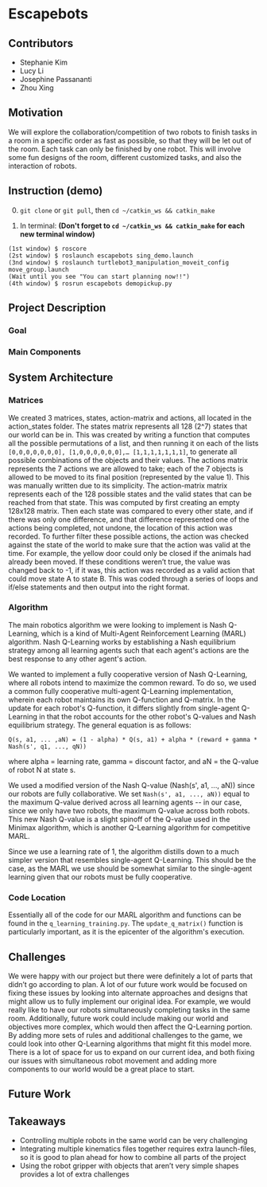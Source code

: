 # Escapebots

## Contributors
- Stephanie Kim
- Lucy Li
- Josephine Passananti
- Zhou Xing

## Motivation

We will explore the collaboration/competition of two robots to finish tasks in a room in a specific order as fast as possible, so that they will be let out of the room. Each task can only be finished by one robot. This will involve some fun designs of the room, different customized tasks, and also the interaction of robots.

## Instruction (demo)

0. `git clone` or `git pull`, then `cd ~/catkin_ws && catkin_make` 
   
1. In terminal: **(Don't forget to `cd ~/catkin_ws && catkin_make` for each new terminal window)**

```
(1st window) $ roscore
(2st window) $ roslaunch escapebots sing_demo.launch
(3nd window) $ roslaunch turtlebot3_manipulation_moveit_config move_group.launch
(Wait until you see "You can start planning now!!")
(4th window) $ rosrun escapebots demopickup.py
```

## Project Description

### Goal

### Main Components

## System Architecture

### Matrices
We created 3 matrices, states, action-matrix and actions, all located in the action_states folder. The states matrix represents all 128 (2^7) states that our world can be in.  This was created by writing a function that computes all the possible permutations of a list, and then running it on each of the lists `[0,0,0,0,0,0,0], [1,0,0,0,0,0,0],… [1,1,1,1,1,1,1]`, to generate all possible combinations of the objects and their values. The actions matrix represents the 7 actions we are allowed to take; each of the 7 objects is allowed to be moved to its final position (represented by the value 1). This was manually written due to its simplicity. The action-matrix matrix represents each of the 128 possible states and the valid states that can be reached from that state. This was computed by first creating an empty 128x128 matrix. Then each state was compared to every other state, and if there was only one difference, and that difference represented one of the actions being completed, not undone, the location of this action was recorded. To further filter these possible actions, the action was checked against the state of the world to make sure that the action was valid at the time. For example, the yellow door could only be closed if the animals had already been moved. If these conditions weren’t true, the value was changed back to -1, if it was, this action was recorded as a valid action that could move state A to state B. This was coded through a series of loops and if/else statements and then output into the right format.


### Algorithm
The main robotics algorithm we were looking to implement is Nash Q-Learning, which is a kind of Multi-Agent Reinforcement Learning (MARL) algorithm. Nash Q-Learning works by establishing a Nash equilibrium strategy among all learning agents such that each agent's actions are the best response to any other agent's action. 

We wanted to implement a fully cooperative version of Nash Q-Learning, where all robots intend to maximize the common reward. To do so, we used a common fully cooperative multi-agent Q-Learning implementation, wherein each robot maintains its own Q-function and Q-matrix. In the update for each robot's Q-function, it differs slightly from single-agent Q-Learning in that the robot accounts for the other robot's Q-values and Nash equilibrium strategy. The general equation is as follows:

`Q(s, a1, ... ,aN) = (1 - alpha) * Q(s, a1) + alpha * (reward + gamma * Nash(s', q1, ..., qN))`

where alpha = learning rate, gamma = discount factor, and aN = the Q-value of robot N at state s.

We used a modified version of the Nash Q-value (Nash(s', a1, ..., aN)) since our robots are fully collaborative. We set `Nash(s', a1, ..., aN))` equal to the maximum Q-value derived across all learning agents -- in our case, since we only have two robots, the maximum Q-value across both robots. This new Nash Q-value is a slight spinoff of the Q-value used in the Minimax algorithm, which is another Q-Learning algorithm for competitive MARL. 

Since we use a learning rate of 1, the algorithm distills down to a much simpler version that resembles single-agent Q-Learning. This should be the case, as the MARL we use should be somewhat similar to the single-agent learning given that our robots must be fully cooperative.

### Code Location
Essentially all of the code for our MARL algorithm and functions can be found in the `q_learning_training.py`. The `update_q_matrix()` function is particularly important, as it is the epicenter of the algorithm's execution.

## Challenges
We were happy with our project but there were definitely a lot of parts that didn’t go according to plan. A lot of our future work would be focused on fixing these issues by looking into alternate approaches and designs that might allow us to fully implement our original idea. For example, we would really like to have our robots simultaneously completing tasks in the same room. Additionally, future work could include making our world and objectives more complex, which would then affect the Q-Learning portion. By adding more sets of rules and additional challenges to the game, we could look into other Q-Learning algorithms that might fit this model more. There is a lot of space for us to expand on our current idea, and both fixing our issues with simultaneous robot movement and adding more components to our world would be a great place to start.
## Future Work

## Takeaways
- Controlling multiple robots in the same world can be very challenging 
- Integrating multiple kinematics files together requires extra launch-files, so it is good to plan ahead for how to combine all parts of the project
- Using the robot gripper with objects that aren’t very simple shapes provides a lot of extra challenges
